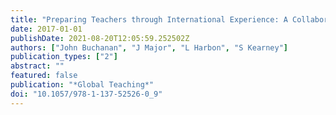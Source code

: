 ```yaml
---
title: "Preparing Teachers through International Experience: A Collaborative Critical Analysis of Four Australian Programs"
date: 2017-01-01
publishDate: 2021-08-20T12:05:59.252502Z
authors: ["John Buchanan", "J Major", "L Harbon", "S Kearney"]
publication_types: ["2"]
abstract: ""
featured: false
publication: "*Global Teaching*"
doi: "10.1057/978-1-137-52526-0_9"
---
```


